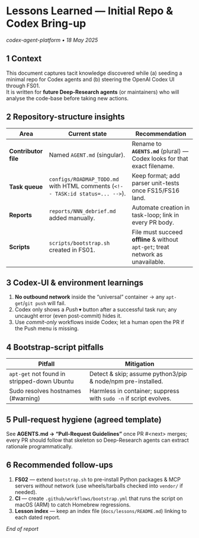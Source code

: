 <!-- docs/lessons/2025-05-18_initial_setup_learnings.md -->

# Lessons Learned — Initial Repo & Codex Bring-up  
*codex-agent-platform • 18 May 2025*

## 1 Context
This document captures tacit knowledge discovered while (a) seeding a minimal repo for Codex agents and (b) steering the OpenAI Codex UI through FS01.  
It is written for **future Deep-Research agents** (or maintainers) who will analyse the code-base before taking new actions.

## 2 Repository-structure insights
| Area | Current state | Recommendation |
| --- | --- | --- |
| **Contributor file** | Named `AGENT.md` (singular). | Rename to **`AGENTS.md`** (plural) — Codex looks for that exact filename. |
| **Task queue** | `configs/ROADMAP_TODO.md` with HTML comments (`<!-- TASK:id status=... -->`). | Keep format; add parser unit-tests once FS15/FS16 land. |
| **Reports** | `reports/NNN_debrief.md` added manually. | Automate creation in task-loop; link in every PR body. |
| **Scripts** | `scripts/bootstrap.sh` created in FS01. | File must succeed **offline** & without `apt-get`; treat network as unavailable. |

## 3 Codex-UI & environment learnings
1. **No outbound network** inside the “universal” container → any `apt-get`/`git push` will fail.  
2. Codex only shows a *Push* ▾ button after a successful task run; any uncaught error (even post-commit) hides it.  
3. Use *commit-only* workflows inside Codex; let a human open the PR if the Push menu is missing.

## 4 Bootstrap-script pitfalls
| Pitfall | Mitigation |
| --- | --- |
| `apt-get` not found in stripped-down Ubuntu | Detect & skip; assume python3/pip & node/npm pre-installed. |
| Sudo resolves hostnames (#warning) | Harmless in container; suppress with `sudo -n` if script evolves. |

## 5 Pull-request hygiene (agreed template)
See **AGENTS.md → “Pull-Request Guidelines”** once PR #\<next> merges; every PR should follow that skeleton so Deep-Research agents can extract rationale programmatically.

## 6 Recommended follow-ups
1. **FS02** — extend `bootstrap.sh` to pre-install Python packages & MCP servers *without* network (use wheels/tarballs checked into `vendor/` if needed).  
2. **CI** — create `.github/workflows/bootstrap.yml` that runs the script on macOS (ARM) to catch Homebrew regressions.  
3. **Lesson index** — keep an index file (`docs/lessons/README.md`) linking to each dated report.

*End of report*

